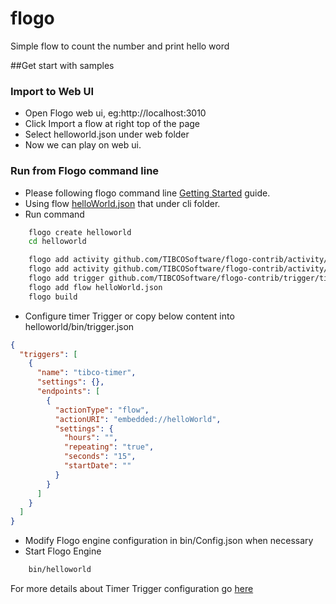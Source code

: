 # flogo
Simple flow to count the number and print hello word

##Get start with samples

### Import to Web UI
	
* Open Flogo web ui, eg:http://localhost:3010
* Click Import a flow at right top of the page
* Select helloworld.json under web folder
* Now we can play on web ui.


### Run from Flogo command line

* Please following flogo command line [Getting Started](https://github.com/TIBCOSoftware/flogo-cli#getting-started) guide.
* Using flow [helloWorld.json](https://github.com/TIBCOSoftware/flogo/blob/master/samples/helloworld/cli/helloworld.json) that under cli folder.
* Run command


```bash
	flogo create helloworld
	cd helloworld

	flogo add activity github.com/TIBCOSoftware/flogo-contrib/activity/log
	flogo add activity github.com/TIBCOSoftware/flogo-contrib/activity/app
	flogo add trigger github.com/TIBCOSoftware/flogo-contrib/trigger/timer
	flogo add flow helloWorld.json
	flogo build
```
	
* Configure timer Trigger or copy below content into helloworld/bin/trigger.json
```json
{
  "triggers": [
    {
      "name": "tibco-timer",
      "settings": {},
      "endpoints": [
        {
          "actionType": "flow",
          "actionURI": "embedded://helloWorld",
          "settings": {
            "hours": "",
            "repeating": "true",
            "seconds": "15",
            "startDate": ""
          }
        }
      ]
    }
  ]
}
```

* Modify Flogo engine configuration in bin/Config.json when necessary
* Start Flogo Engine 
```bash
	bin/helloworld
```


For more details about Timer Trigger configuration go [here](https://github.com/TIBCOSoftware/flogo-contrib/tree/master/trigger/timer#example-configurations)